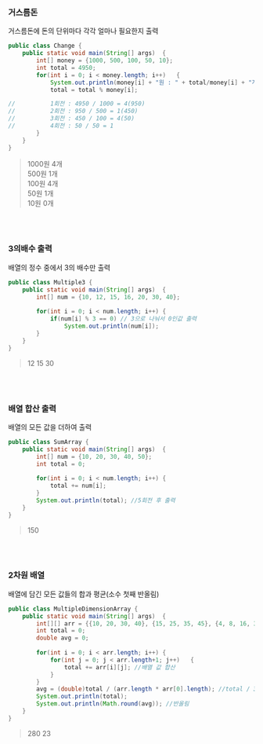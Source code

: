 ### 거스름돈
거스름돈에 돈의 단위마다 각각 얼마나 필요한지 출력

```java
public class Change {
	public static void main(String[] args)	{
		int[] money = {1000, 500, 100, 50, 10};
		int total = 4950;		
		for(int i = 0; i < money.length; i++)	{
			System.out.println(money[i] + "원 : " + total/money[i] + "개");
			total = total % money[i];

//			1회전 : 4950 / 1000 = 4(950)
//			2회전 : 950 / 500 = 1(450)
//			3회전 : 450 / 100 = 4(50)
//			4회전 : 50 / 50 = 1
		}
	}
}
```

> 1000원 4개 <br>
> 500원 1개 <br>
> 100원 4개 <br>
> 50원 1개 <br>
> 10원 0개 <br>

<br>
<br>

### 3의배수 출력
배열의 정수 중에서 3의 배수만 출력

```java
public class Multiple3 {
	public static void main(String[] args)	{
		int[] num = {10, 12, 15, 16, 20, 30, 40};
		
		for(int i = 0; i < num.length; i++)	{
			if(num[i] % 3 == 0) // 3으로 나눠서 0인값 출력
				System.out.println(num[i]);
		}
	}
}
```

>12
>15
>30

<br>
<br>

### 배열 합산 출력
배열의 모든 값을 더하여 출력

```java
public class SumArray {
	public static void main(String[] args)	{
		int[] num = {10, 20, 30, 40, 50};
		int total = 0;
		
		for(int i = 0; i < num.length; i++)	{
			total += num[i];
		}
		System.out.println(total); //5회전 후 출력
	}
}
```

>150

<br>
<br>

### 2차원 배열
배열에 담긴 모든 값들의 합과 평균(소수 첫째 반올림)

```java
public class MultipleDimensionArray {
	public static void main(String[] args)	{
		int[][] arr = {{10, 20, 30, 40}, {15, 25, 35, 45}, {4, 8, 16, 32}};
		int total = 0;
		double avg = 0;
		
		for(int i = 0; i < arr.length; i++)	{
			for(int j = 0; j < arr.length+1; j++)	{
				total += arr[i][j]; //배열 값 합산
			}
		}
		avg = (double)total / (arr.length * arr[0].length); //total / 3 * 4
		System.out.println(total);
		System.out.println(Math.round(avg)); //반올림
	}
}
```

>280
>23


